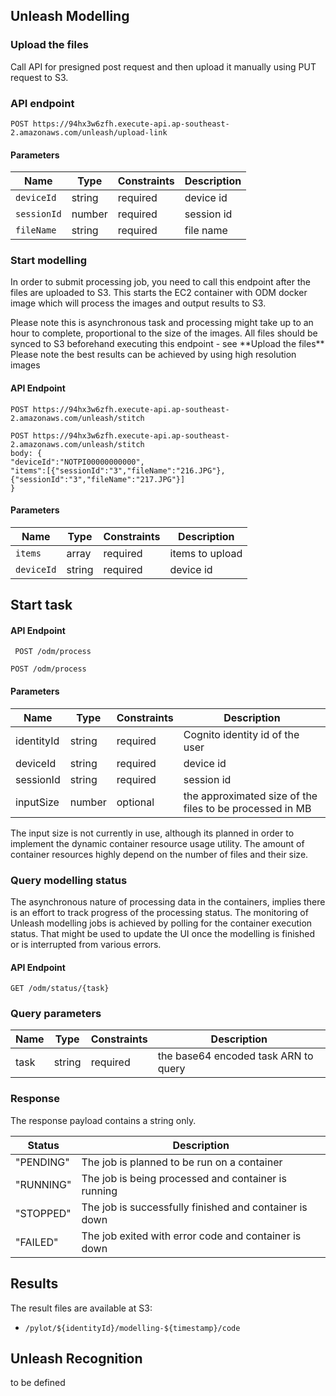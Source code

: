 ## Unleash Modelling 

### Upload the files
Call API for presigned post request and then upload it manually using PUT request to S3.

### API endpoint
`POST https://94hx3w6zfh.execute-api.ap-southeast-2.amazonaws.com/unleash/upload-link`

#### Parameters

Name | Type | Constraints | Description
--------|-------|--------- | ------
`deviceId` | string | required| device id
`sessionId` | number | required | session id 
`fileName` | string | required| file name 

### Start modelling

In order to submit processing job, you need to call this endpoint after the files are uploaded to S3.
This starts the EC2 container with ODM docker image which will process the images and output results to S3.
<aside class="warning">
Please note this is asynchronous task and processing might take up to an hour to complete, proportional to the size of the images. 
All files should be synced to S3 beforehand executing this endpoint - see **Upload the files**
</aside>
<aside class="notice">
Please note the best results can be achieved by using high resolution images 
</aside> 

#### API Endpoint

`POST https://94hx3w6zfh.execute-api.ap-southeast-2.amazonaws.com/unleash/stitch`
 
```
POST https://94hx3w6zfh.execute-api.ap-southeast-2.amazonaws.com/unleash/stitch
body: {
"deviceId":"NOTPI00000000000",
"items":[{"sessionId":"3","fileName":"216.JPG"},{"sessionId":"3","fileName":"217.JPG"}]
}
```

#### Parameters

Name | Type | Constraints | Description
--------|-------|--------- | ------
`items` | array | required| items to upload
`deviceId` | string | required| device id


## Start task 

#### API Endpoint

 ` POST /odm/process`
 
```
POST /odm/process
```

#### Parameters

Name | Type | Constraints | Description
--------|-------|--------- | ------
identityId | string | required| Cognito identity id of the user 
deviceId | string | required| device id
sessionId | string | required| session id 
inputSize | number | optional | the approximated size of the files to be processed in MB

<aside class="notice">
The input size is not currently in use, although its planned in order to implement the dynamic container resource usage utility. The amount of container resources highly depend on the number of files and their size.
</aside>

### Query modelling status 

The asynchronous nature of processing data in the containers, implies there is an effort to track progress of the processing status. The monitoring of Unleash modelling jobs is achieved by polling for the container execution status. 
That might be used to update the UI once the modelling is finished or is interrupted from various errors. 

#### API Endpoint
`GET /odm/status/{task}`

### Query parameters 

Name | Type | Constraints | Description
--------|-------|--------- | ------
task | string | required| the base64 encoded task ARN to query

### Response

The response payload contains a string only.

Status | Description
------ | ------------
"PENDING" | The job is planned to be run on a container
"RUNNING" | The job is being processed and container is running
"STOPPED" | The job is successfully finished and container is down
"FAILED" | The job exited with error code and container is down


## Results

The result files are available at S3:

 - `/pylot/${identityId}/modelling-${timestamp}/code`


## Unleash Recognition

to be defined